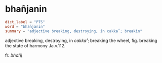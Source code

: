# bhañjanin

``` toml
dict_label = "PTS"
word = "bhañjanin"
summary = "adjective breaking, destroying, in cakka˚; breakin"
```

adjective breaking, destroying, in *cakka˚*; breaking the wheel, fig. breaking the state of harmony Ja.v.112.

fr. *bhañj*

